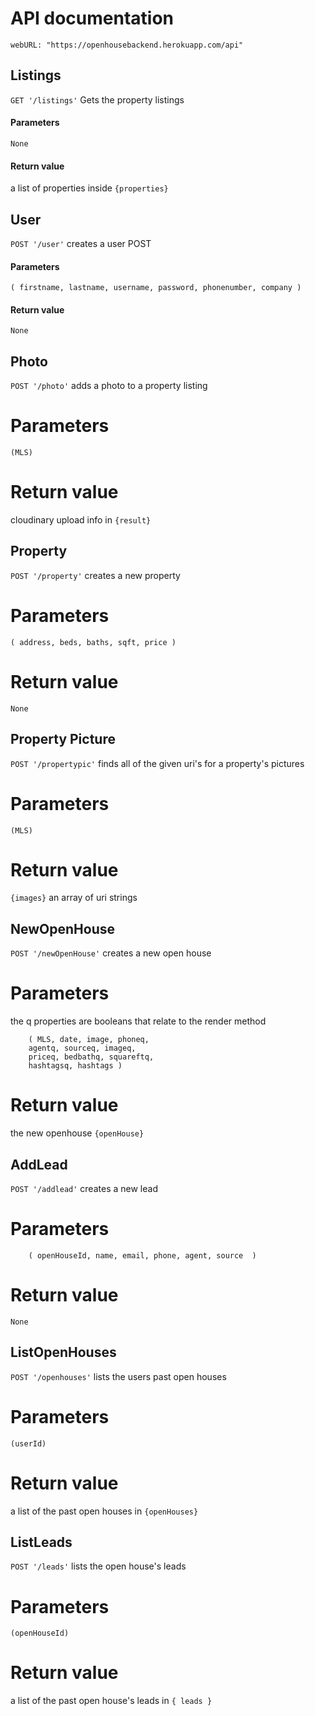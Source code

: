 # API documentation
`webURL: "https://openhousebackend.herokuapp.com/api"`

## Listings
`GET '/listings'`
  Gets the property listings
#### Parameters
`None`
#### Return value
a list of properties inside `{properties}`

## User
`POST '/user'`
creates a user POST
#### Parameters
`( firstname, lastname, username, password, phonenumber, company )`
#### Return value
`None`

## Photo
`POST '/photo'`
adds a photo to a property listing
# Parameters
`(MLS)`
# Return value
cloudinary upload info in `{result}`

## Property
`POST '/property'`
creates a new property
# Parameters
`( address, beds, baths, sqft, price )`
# Return value
  `None`

## Property Picture
`POST '/propertypic'`
finds all of the given uri's for a property's pictures
# Parameters
`(MLS)`
# Return value
`{images}` an array of  uri strings

## NewOpenHouse
`POST '/newOpenHouse'`
creates a new open house
# Parameters
the q properties are booleans that relate to the render method
``` 
    ( MLS, date, image, phoneq,
    agentq, sourceq, imageq,
    priceq, bedbathq, squareftq,
    hashtagsq, hashtags ) 
```
# Return value
the new openhouse `{openHouse}`

## AddLead
`POST '/addlead'`
creates a new lead
# Parameters
``` 
    ( openHouseId, name, email, phone, agent, source  ) 
```
# Return value
`None`

## ListOpenHouses
`POST '/openhouses'`
lists the users past open houses
# Parameters
`(userId)`
# Return value
a list of the past open houses in `{openHouses}`

## ListLeads
`POST '/leads'`
lists the open house's leads
# Parameters
`(openHouseId)`
# Return value
a list of the past open house's leads in `{ leads }`

